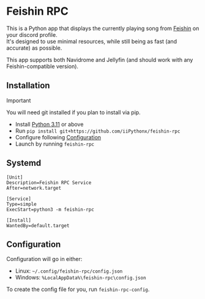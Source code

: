 # Feishin RPC

This is a Python app that displays the currently playing song from [Feishin](https://github.com/jeffvli/feishin) on your discord profile.  
It's designed to use minimal resources, while still being as fast (and accurate) as possible.  

This app supports both Navidrome and Jellyfin (and should work with any Feishin-compatible version).

## Installation

> [!IMPORTANT]  
> You will need git installed if you plan to install via pip.

- Install [Python 3.11](https://python.org) or above
- Run `pip install git+https://github.com/iiPythonx/feishin-rpc`
- Configure following [Configuration](#configuration)
- Launch by running `feishin-rpc`

## Systemd

```
[Unit]
Description=Feishin RPC Service
After=network.target

[Service]
Type=simple
ExecStart=python3 -m feishin-rpc

[Install]
WantedBy=default.target
```

## Configuration

Configuration will go in either:
- Linux: `~/.config/feishin-rpc/config.json`
- Windows: `%LocalAppData%\feishin-rpc\config.json`

To create the config file for you, run `feishin-rpc-config`.
